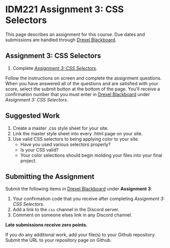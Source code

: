 # IDM221 Assignment 3: CSS Selectors

This page describes an assignment for this course. Due dates and submissions are handled through [Drexel Blackboard](https://learn.dcollege.net/).

## Assignment 3: CSS Selectors

1. Complete [_Assignment 3: CSS Selectors_](https://idm-hw.netlify.com/).

Follow the instructions on screen and complete the assignment questions. When you have answered all of the questions and are satisfied with your score, select the submit button at the bottom of the page. You'll receive a confirmation number that you must enter in [Drexel Blackboard](https://learn.dcollege.net/) under _Assignment 3: CSS Selectors_.

## Suggested Work

1. Create a master .css style sheet for your site.
1. Link the master style sheet into every .html page on your site.
1. Use valid CSS selectors to being applying color to your site.
    - Have you used various selectors properly?
    - Is your CSS valid?
    - Your color selections should begin molding your files into your final project.

## Submitting the Assignment

Submit the following items in [Drexel Blackboard](https://learn.dcollege.net/) under **Assignment 3**:

1. Your confirmation code that you receive after completing _Assignment 3: CSS Selectors_.
1. Add a link to the `css` channel in the Discord server.
1. Comment on someone elses link in any Discord channel.

**Late submissions receive zero points.**

If you do any additional work, add your file(s) to your Github repository. Submit the URL to your repository page on Github.

